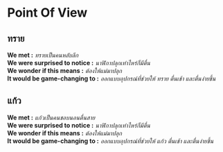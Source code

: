# Point Of View
## ทราย <br>
**We met :** *ทรายเป็นคนหลับลึก* <br>
**We were surprised to notice :** *นาฬิกาปลุกเท่าไหร่ก็มีตื่น* <br>
**We wonder if this means :** *ต้องให้แม่มาปลุก* <br>
**It would be game-changing to :** *ออกแบบอุปกรณ์ที่ช่วยให้ ทราย ตื่นเช้า และตื่นง่ายขึ้น*<br>

## แก้ว <br>
**We met :**  *แก้วเป็นคนชอบนอนตื่นสาย* <br>
**We were surprised to notice :** *นาฬิกาปลุกเท่าไหร่ก็มีตื่น* <br>
**We wonder if this means :** *ต้องให้แม่มาปลุก* <br>
**It would be game-changing to :** *ออกแบบอุปกรณ์ที่ช่วยให้ แก้ว ตื่นเช้า และตื่นง่ายขึ้น*<br>
